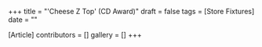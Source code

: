 +++
title = "'Cheese Z Top' (CD Award)"
draft = false
tags = [Store Fixtures]
date = ""

[Article]
contributors = []
gallery = []
+++